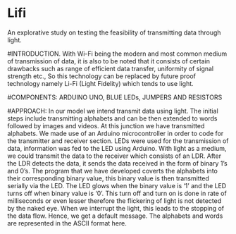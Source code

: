 # Lifi
An explorative study on testing the feasibility of transmitting data through light.

#INTRODUCTION.
With Wi-Fi being the  modern and most common medium of transmission of data, it is also to be noted that it consists of  certain drawbacks such as  range of efficient data transfer, uniformity of signal strength etc., So this technology can be replaced by future proof technology namely Li-Fi (Light Fidelity) which tends to use light.

#COMPONENTS:
ARDUINO UNO, BLUE LEDs, JUMPERS AND RESISTORS

#APPROACH:
In our model we intend transmit data using light. The initial steps include transmitting alphabets and can be then extended to words followed by images and videos. At this junction we have transmitted alphabets.
We made use of an Arduino microcontroller in order to code for the transmitter and receiver section.  LEDs were used for the transmission of data, information was fed to the LED using Arduino.
With light as a medium, we could transmit the data to the receiver which consists of an LDR. After the LDR detects the data, it sends the data received in the form of binary 1’s and 0’s. 
The program that we have developed coverts the alphabets into their corresponding binary value, this binary value is then transmitted serially via the LED. The LED glows when the binary value is ‘1’ and  the LED turns off when binary value is ‘0’. This turn off and turn on is done in rate of milliseconds or even lesser therefore the flickering of light is not detected by the naked eye.
When we interrupt the light, this leads to the stopping of the data flow. Hence, we get a default message. The alphabets and words are represented in the ASCII format here.




